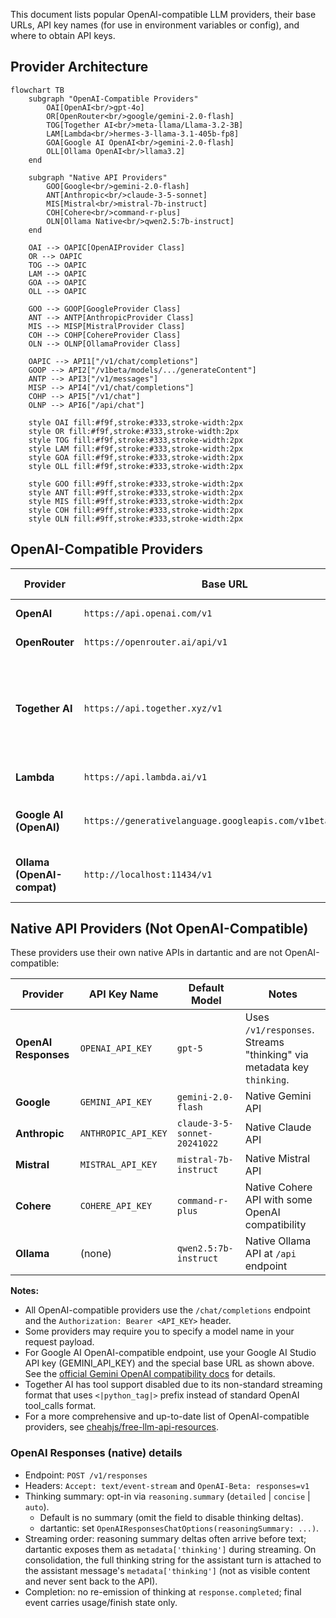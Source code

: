 This document lists popular OpenAI-compatible LLM providers, their base URLs, API key names (for use in environment variables or config), and where to obtain API keys.

## Provider Architecture

```mermaid
flowchart TB
    subgraph "OpenAI-Compatible Providers"
        OAI[OpenAI<br/>gpt-4o]
        OR[OpenRouter<br/>google/gemini-2.0-flash]
        TOG[Together AI<br/>meta-llama/Llama-3.2-3B]
        LAM[Lambda<br/>hermes-3-llama-3.1-405b-fp8]
        GOA[Google AI OpenAI<br/>gemini-2.0-flash]
        OLL[Ollama OpenAI<br/>llama3.2]
    end
    
    subgraph "Native API Providers"
        GOO[Google<br/>gemini-2.0-flash]
        ANT[Anthropic<br/>claude-3-5-sonnet]
        MIS[Mistral<br/>mistral-7b-instruct]
        COH[Cohere<br/>command-r-plus]
        OLN[Ollama Native<br/>qwen2.5:7b-instruct]
    end
    
    OAI --> OAPIC[OpenAIProvider Class]
    OR --> OAPIC
    TOG --> OAPIC
    LAM --> OAPIC
    GOA --> OAPIC
    OLL --> OAPIC
    
    GOO --> GOOP[GoogleProvider Class]
    ANT --> ANTP[AnthropicProvider Class]
    MIS --> MISP[MistralProvider Class]
    COH --> COHP[CohereProvider Class]
    OLN --> OLNP[OllamaProvider Class]
    
    OAPIC --> API1["/v1/chat/completions"]
    GOOP --> API2["/v1beta/models/.../generateContent"]
    ANTP --> API3["/v1/messages"]
    MISP --> API4["/v1/chat/completions"]
    COHP --> API5["/v1/chat"]
    OLNP --> API6["/api/chat"]
    
    style OAI fill:#f9f,stroke:#333,stroke-width:2px
    style OR fill:#f9f,stroke:#333,stroke-width:2px
    style TOG fill:#f9f,stroke:#333,stroke-width:2px
    style LAM fill:#f9f,stroke:#333,stroke-width:2px
    style GOA fill:#f9f,stroke:#333,stroke-width:2px
    style OLL fill:#f9f,stroke:#333,stroke-width:2px
    
    style GOO fill:#9ff,stroke:#333,stroke-width:2px
    style ANT fill:#9ff,stroke:#333,stroke-width:2px
    style MIS fill:#9ff,stroke:#333,stroke-width:2px
    style COH fill:#9ff,stroke:#333,stroke-width:2px
    style OLN fill:#9ff,stroke:#333,stroke-width:2px
```

## OpenAI-Compatible Providers

| Provider                   | Base URL                                                  | API Key Name         | Default Model                                       | Get API Key                                                           | Notes |
| -------------------------- | --------------------------------------------------------- | -------------------- | --------------------------------------------------- | --------------------------------------------------------------------- | ----- |
| **OpenAI**                 | `https://api.openai.com/v1`                               | `OPENAI_API_KEY`     | `gpt-4o`                                            | [OpenAI API Keys](https://platform.openai.com/api-keys)               |       |
| **OpenRouter**             | `https://openrouter.ai/api/v1`                            | `OPENROUTER_API_KEY` | `google/gemini-2.0-flash`                           | [OpenRouter API Keys](https://openrouter.ai/keys)                     |       |
| **Together AI**            | `https://api.together.xyz/v1`                             | `TOGETHER_API_KEY`   | `meta-llama/Llama-3.2-3B-Instruct-Turbo`           | [Together API Keys](https://api.together.ai/)                         | Tool support disabled due to non-standard streaming format |
| **Lambda**                 | `https://api.lambda.ai/v1`                                | `LAMBDA_API_KEY`     | `hermes-3-llama-3.1-405b-fp8`                      | [Lambda API Keys](https://cloud.lambda.ai/api-keys/cloud-api)         |       |
| **Google AI (OpenAI)**     | `https://generativelanguage.googleapis.com/v1beta/openai` | `GEMINI_API_KEY`     | `gemini-2.0-flash`                                  | [Google AI Studio API Keys](https://makersuite.google.com/app/apikey) | OpenAI-compatible Gemini endpoint |
| **Ollama (OpenAI-compat)** | `http://localhost:11434/v1`                               | (none)               | `llama3.2`                                          | [Ollama Docs](https://github.com/ollama/ollama/blob/main/docs/api.md) | Local OpenAI-compatible endpoint |

## Native API Providers (Not OpenAI-Compatible)

These providers use their own native APIs in dartantic and are not OpenAI-compatible:

| Provider             | API Key Name         | Default Model                | Notes |
| -------------------- | -------------------- | ---------------------------- | ----- |
| **OpenAI Responses** | `OPENAI_API_KEY`     | `gpt-5`                      | Uses `/v1/responses`. Streams "thinking" via metadata key `thinking`. |
| **Google**           | `GEMINI_API_KEY`     | `gemini-2.0-flash`           | Native Gemini API |
| **Anthropic**        | `ANTHROPIC_API_KEY`  | `claude-3-5-sonnet-20241022` | Native Claude API |
| **Mistral**          | `MISTRAL_API_KEY`    | `mistral-7b-instruct`        | Native Mistral API |
| **Cohere**           | `COHERE_API_KEY`     | `command-r-plus`             | Native Cohere API with some OpenAI compatibility |
| **Ollama**           | (none)               | `qwen2.5:7b-instruct`        | Native Ollama API at `/api` endpoint |

**Notes:**
- All OpenAI-compatible providers use the `/chat/completions` endpoint and the `Authorization: Bearer <API_KEY>` header.
- Some providers may require you to specify a model name in your request payload.
- For Google AI OpenAI-compatible endpoint, use your Google AI Studio API key (GEMINI_API_KEY) and the special base URL as shown above. See the [official Gemini OpenAI compatibility docs](https://ai.google.dev/gemini-api/docs/openai) for details.
- Together AI has tool support disabled due to its non-standard streaming format that uses `<|python_tag|>` prefix instead of standard OpenAI tool_calls format.
- For a more comprehensive and up-to-date list of OpenAI-compatible providers, see [cheahjs/free-llm-api-resources](https://github.com/cheahjs/free-llm-api-resources).

### OpenAI Responses (native) details

- Endpoint: `POST /v1/responses`
- Headers: `Accept: text/event-stream` and `OpenAI-Beta: responses=v1`
- Thinking summary: opt-in via `reasoning.summary` (`detailed` | `concise` | `auto`).
  - Default is no summary (omit the field to disable thinking deltas).
  - dartantic: set `OpenAIResponsesChatOptions(reasoningSummary: ...)`.
- Streaming order: reasoning summary deltas often arrive before text; dartantic
  exposes them as `metadata['thinking']` during streaming. On consolidation,
  the full thinking string for the assistant turn is attached to the
  assistant message's `metadata['thinking']` (not as visible content and never
  sent back to the API).
- Completion: no re-emission of thinking at `response.completed`; final event
  carries usage/finish state only.
